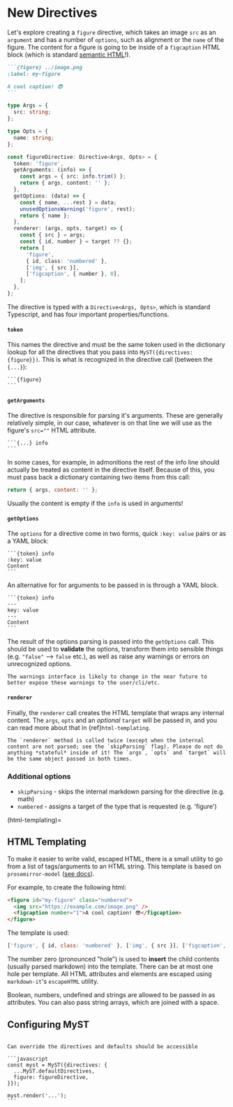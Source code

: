 # New Directives

Let's explore creating a `figure` directive, which takes an image `src` as an `argument` and has a number of `options`, such as alignment or the `name` of the figure. The content for a figure is going to be inside of a `figcaption` HTML block (which is standard [semantic HTML](https://developer.mozilla.org/en-US/docs/Web/HTML/Element/figcaption)!).

````markdown
```{figure} ../image.png
:label: my-figure

A cool caption! 😎
```
````

```typescript
type Args = {
  src: string;
};

type Opts = {
  name: string;
};

const figureDirective: Directive<Args, Opts> = {
  token: 'figure',
  getArguments: (info) => {
    const args = { src: info.trim() };
    return { args, content: '' };
  },
  getOptions: (data) => {
    const { name, ...rest } = data;
    unusedOptionsWarning('figure', rest);
    return { name };
  },
  renderer: (args, opts, target) => {
    const { src } = args;
    const { id, number } = target ?? {};
    return [
      'figure',
      { id, class: 'numbered' },
      ['img', { src }],
      ['figcaption', { number }, 0],
    ];
  },
};
```

The directive is typed with a `Directive<Args, Opts>`, which is standard Typescript, and has four important properties/functions.

#### `token`

This names the directive and must be the same token used in the dictionary lookup for all the directives that you pass into `MyST({directives: {figure}})`. This is what is recognized in the directive call (between the `{...}`):

````
```{figure}
```
````

#### `getArguments`

The directive is responsible for parsing it's arguments. These are generally relatively simple, in our case, whatever is on that line we will use as the figure's `src=""` HTML attribute.

````
```{...} info
```
````

In some cases, for example, in admonitions the rest of the info line should actually be treated as content in the directive itself. Because of this, you must pass back a dictionary containing two items from this call:

```javascript
return { args, content: '' };
```

Usually the content is empty if the `info` is used in arguments!

#### `getOptions`

The `options` for a directive come in two forms, quick `:key: value` pairs or as a YAML block:

````
```{token} info
:key: value
Content
```
````

An alternative for for arguments to be passed in is through a YAML block.

````
```{token} info
---
key: value
---
Content
```
````

The result of the options parsing is passed into the `getOptions` call. This should be used to **validate** the options, transform them into sensible things (e.g. `"false"` --> `false` etc.), as well as raise any warnings or errors on unrecognized options.

```{note}
The warnings interface is likely to change in the near future to better expose these warnings to the user/cli/etc.
```

#### `renderer`

Finally, the `renderer` call creates the HTML template that wraps any internal content. The `args`, `opts` and an _optional_ `target` will be passed in, and you can read more about that in {ref}`html-templating`.

```{note}
The `renderer` method is called twice (except when the internal content are not parsed; see the `skipParsing` flag). Please do not do anything *stateful* inside of it! The `args`, `opts` and `target` will be the same object passed in both times.
```

### Additional options

- `skipParsing` - skips the internal markdown parsing for the directive (e.g. math)
- `numbered` - assigns a target of the type that is requested (e.g. 'figure')

(html-templating)=

## HTML Templating

To make it easier to write valid, escaped HTML, there is a small utility to go from a list of tags/arguments to an HTML string. This template is based on `prosemirror-model` ([see docs](https://prosemirror.net/docs/ref/#model.DOMOutputSpec)).

For example, to create the following html:

```html
<figure id="my-figure" class="numbered">
  <img src="https://example.com/image.png" />
  <figcaption number="1">A cool caption! 😎</figcaption>
</figure>
```

The template is used:

```javascript
['figure', { id, class: 'numbered' }, ['img', { src }], ['figcaption', { number }, 0]];
```

The number zero (pronounced "hole") is used to **insert** the child contents (usually parsed markdown) into the template. There can be at most one hole per template.
All HTML attributes and elements are escaped using `markdown-it`'s `escapeHTML` utility.

Boolean, numbers, undefined and strings are allowed to be passed in as attributes. You can also pass string arrays, which are joined with a space.

## Configuring MyST

````{admonition} TODO

Can override the directives and defaults should be accessible

```javascript
const myst = MyST({directives: {
  ...MyST.defaultDirectives,
  figure: figureDirective,
}});

myst.render('...');
```
````
